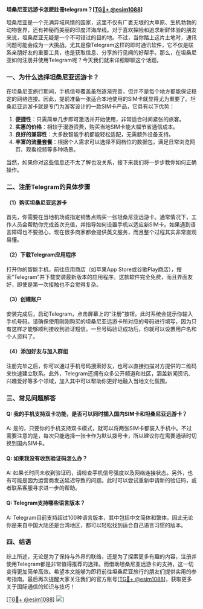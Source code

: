 **坦桑尼亚远游卡怎麽註冊telegram？[[TG💪+ @esim1088](https://t.me/s/esim1088)]**

坦桑尼亚是一个充满异域风情的国家，这里不仅有广袤无垠的大草原、生机勃勃的动物世界，还有神秘而美丽的印度洋海岸线。对于喜欢探险和追求新鲜体验的朋友来说，坦桑尼亚无疑是一个不可错过的目的地。不过，当你踏上这片土地时，通讯问题可能会成为一大挑战。尤其是像Telegram这样的即时通讯软件，它不仅是联系亲朋好友的重要工具，也是获取信息、分享旅行见闻的好帮手。那么，在坦桑尼亚如何注册并使用Telegram呢？今天我们就来详细聊聊这个话题。

### 一、为什么选择坦桑尼亚远游卡？

在坦桑尼亚旅行期间，手机信号覆盖虽然逐渐完善，但并不是每个地方都能保证稳定的网络连接。因此，提前准备一张适合本地使用的SIM卡就显得尤为重要了。坦桑尼亚远游卡就是专门为游客设计的一款SIM卡产品，它具有以下优势：

1. **便捷性**：只需简单几步即可激活并开始使用，非常适合时间紧张的旅客。
2. **实惠的价格**：相较于漫游资费，购买当地SIM卡能大幅节省通信成本。
3. **良好的兼容性**：大多数智能手机都能轻松适配，无需额外设备支持。
4. **丰富的流量套餐**：根据个人需求可以选择不同档位的数据包，满足日常浏览网页、观看视频等多种场景。

当然，如果你对这些信息还不太了解也没关系，接下来我们将一步步教你如何正确操作。

### 二、注册Telegram的具体步骤

#### （1）购买坦桑尼亚远游卡
首先，你需要在当地机场或指定销售点购买一张坦桑尼亚远游卡。通常情况下，工作人员会帮助你完成首次充值，并指导如何设置手机以适应新SIM卡。如果遇到语言障碍也不要担心，现在很多商家都会提供英文服务，而且整个过程其实非常直观易懂。

#### （2）下载Telegram应用程序
打开你的智能手机，前往应用商店（如苹果App Store或谷歌Play商店），搜索“Telegram”并下载安装最新版本的应用程序。这款软件完全免费，而且界面友好，即使是第一次接触也不会觉得复杂。

#### （3）创建账户
安装完成后，启动Telegram，点击屏幕上的“注册”按钮。此时系统会提示你输入手机号码。请确保使用刚刚购买的坦桑尼亚远游卡所对应的号码进行填写，因为只有这样才能够顺利接收到验证短信。一旦号码验证成功后，你就可以设置用户名和个人资料了。

#### （4）添加好友与加入群组
注册完毕之后，你可以通过手机号码搜索好友，也可以直接扫描对方提供的二维码来快速建立联系。此外，Telegram还拥有众多公开频道和社区，涵盖新闻资讯、兴趣爱好等多个领域，加入其中可以帮助你更好地融入当地文化氛围。

### 三、常见问题解答

#### Q: 我的手机支持双卡功能，是否可以同时插入国内SIM卡和坦桑尼亚远游卡？
A: 是的，只要你的手机支持双卡模式，就可以将两张SIM卡都装入手机中。不过需要注意的是，每次只能选择一张卡作为默认拨号卡，所以建议你在需要通话时切换到国内SIM卡。

#### Q: 如果我没有收到验证码怎么办？
A: 如果长时间未收到验证码，请检查手机信号强度以及网络连接状态。另外，也有可能是因为运营商发送延迟导致的问题。此时可以尝试重新申请新的验证码，或者联系客服寻求进一步的帮助。

#### Q: Telegram支持哪些语言版本？
A: Telegram目前支持超过100种语言版本，其中包括中文简体和繁体。因此无论你是来自中国大陆还是台湾地区，都可以轻松找到适合自己语言习惯的版本。

### 四、结语

综上所述，无论是为了保持与外界的联络，还是为了探索更多有趣的内容，注册并使用Telegram都是非常值得推荐的选择。而借助坦桑尼亚远游卡的支持，这一切变得更加简单高效。希望本文能够为即将前往坦桑尼亚旅行的朋友们提供实用的参考指南。最后再次提醒大家关注我们的官方账号[[TG💪+ @esim1088](https://t.me/s/esim1088)]，获取更多关于国际通信的知识与技巧！

[[TG💪+ @esim1088](https://t.me/s/esim1088)] ![](https://i.postimg.cc/4NQfJmqS/Snipaste-2025-05-13-00-14-12.png)]